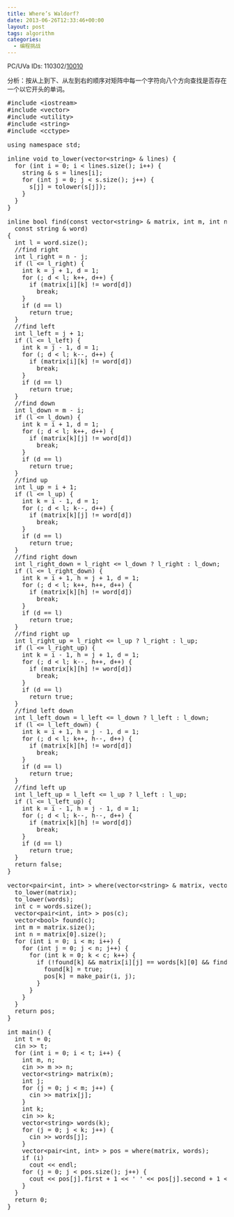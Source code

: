 ```yaml
---
title: Where’s Waldorf?
date: 2013-06-26T12:33:46+00:00
layout: post
tags: algorithm
categories:
  - 编程挑战
---
```

PC/UVa IDs: 110302/<a href="http://uva.onlinejudge.org/index.php?option=com_onlinejudge&#038;Itemid=8&#038;page=show_problem&#038;problem=951" target="_blank">10010</a>

分析：按从上到下、从左到右的顺序对矩阵中每一个字符向八个方向查找是否存在一个以它开头的单词。<!--more-->

<pre class="brush: cpp; title: ; notranslate" title="">#include &lt;iostream&gt;
#include &lt;vector&gt;
#include &lt;utility&gt;
#include &lt;string&gt;
#include &lt;cctype&gt;

using namespace std;

inline void to_lower(vector&lt;string&gt; & lines) {
  for (int i = 0; i &lt; lines.size(); i++) {
    string & s = lines[i];
    for (int j = 0; j &lt; s.size(); j++) {
      s[j] = tolower(s[j]);
    }
  }
}

inline bool find(const vector&lt;string&gt; & matrix, int m, int n, int i, int j,
  const string & word)
{
  int l = word.size();
  //find right
  int l_right = n - j;
  if (l &lt;= l_right) {
    int k = j + 1, d = 1;
    for (; d &lt; l; k++, d++) {
      if (matrix[i][k] != word[d])
        break;
    }
    if (d == l)
      return true;
  }
  //find left
  int l_left = j + 1;
  if (l &lt;= l_left) {
    int k = j - 1, d = 1;
    for (; d &lt; l; k--, d++) {
      if (matrix[i][k] != word[d])
        break;
    }
    if (d == l)
      return true;
  }
  //find down
  int l_down = m - i;
  if (l &lt;= l_down) {
    int k = i + 1, d = 1;
    for (; d &lt; l; k++, d++) {
      if (matrix[k][j] != word[d])
        break;
    }
    if (d == l)
      return true;
  }
  //find up
  int l_up = i + 1;
  if (l &lt;= l_up) {
    int k = i - 1, d = 1;
    for (; d &lt; l; k--, d++) {
      if (matrix[k][j] != word[d])
        break;
    }
    if (d == l)
      return true;
  }
  //find right down
  int l_right_down = l_right &lt;= l_down ? l_right : l_down;
  if (l &lt;= l_right_down) {
    int k = i + 1, h = j + 1, d = 1;
    for (; d &lt; l; k++, h++, d++) {
      if (matrix[k][h] != word[d])
        break;
    }
    if (d == l)
      return true;
  }
  //find right up
  int l_right_up = l_right &lt;= l_up ? l_right : l_up;
  if (l &lt;= l_right_up) {
    int k = i - 1, h = j + 1, d = 1;
    for (; d &lt; l; k--, h++, d++) {
      if (matrix[k][h] != word[d])
        break;
    }
    if (d == l)
      return true;
  }
  //find left down
  int l_left_down = l_left &lt;= l_down ? l_left : l_down;
  if (l &lt;= l_left_down) {
    int k = i + 1, h = j - 1, d = 1;
    for (; d &lt; l; k++, h--, d++) {
      if (matrix[k][h] != word[d])
        break;
    }
    if (d == l)
      return true;
  }
  //find left up
  int l_left_up = l_left &lt;= l_up ? l_left : l_up;
  if (l &lt;= l_left_up) {
    int k = i - 1, h = j - 1, d = 1;
    for (; d &lt; l; k--, h--, d++) {
      if (matrix[k][h] != word[d])
        break;
    }
    if (d == l)
      return true;
  }
  return false;
}

vector&lt;pair&lt;int, int&gt; &gt; where(vector&lt;string&gt; & matrix, vector&lt;string&gt; & words) {
  to_lower(matrix);
  to_lower(words);
  int c = words.size();
  vector&lt;pair&lt;int, int&gt; &gt; pos(c);
  vector&lt;bool&gt; found(c);
  int m = matrix.size();
  int n = matrix[0].size();
  for (int i = 0; i &lt; m; i++) {
    for (int j = 0; j &lt; n; j++) {
      for (int k = 0; k &lt; c; k++) {
        if (!found[k] && matrix[i][j] == words[k][0] && find(matrix, m, n, i, j, words[k])) {
          found[k] = true;
          pos[k] = make_pair(i, j);
        }
      }
    }
  }
  return pos;
}

int main() {
  int t = 0;
  cin &gt;&gt; t;
  for (int i = 0; i &lt; t; i++) {
    int m, n;
    cin &gt;&gt; m &gt;&gt; n;
    vector&lt;string&gt; matrix(m);
    int j;
    for (j = 0; j &lt; m; j++) {
      cin &gt;&gt; matrix[j];
    }
    int k;
    cin &gt;&gt; k;
    vector&lt;string&gt; words(k);
    for (j = 0; j &lt; k; j++) {
      cin &gt;&gt; words[j];
    }
    vector&lt;pair&lt;int, int&gt; &gt; pos = where(matrix, words);
    if (i)
      cout &lt;&lt; endl;
    for (j = 0; j &lt; pos.size(); j++) {
      cout &lt;&lt; pos[j].first + 1 &lt;&lt; ' ' &lt;&lt; pos[j].second + 1 &lt;&lt; endl;
    }
  }
  return 0;
}
</pre>

<div class="addtoany_share_save_container addtoany_content_bottom">
  <div class="a2a_kit a2a_kit_size_32 addtoany_list a2a_target" id="wpa2a_49">
    <a class="a2a_button_facebook" href="http://www.addtoany.com/add_to/facebook?linkurl=http%3A%2F%2Fkuangtong.me%2F2013%2F06%2F26%2Fwheres-waldorf%2F&linkname=Where%E2%80%99s%20Waldorf%3F" title="Facebook" rel="nofollow" target="_blank"></a><a class="a2a_button_twitter" href="http://www.addtoany.com/add_to/twitter?linkurl=http%3A%2F%2Fkuangtong.me%2F2013%2F06%2F26%2Fwheres-waldorf%2F&linkname=Where%E2%80%99s%20Waldorf%3F" title="Twitter" rel="nofollow" target="_blank"></a><a class="a2a_button_google_plus" href="http://www.addtoany.com/add_to/google_plus?linkurl=http%3A%2F%2Fkuangtong.me%2F2013%2F06%2F26%2Fwheres-waldorf%2F&linkname=Where%E2%80%99s%20Waldorf%3F" title="Google+" rel="nofollow" target="_blank"></a><a class="a2a_button_sina_weibo" href="http://www.addtoany.com/add_to/sina_weibo?linkurl=http%3A%2F%2Fkuangtong.me%2F2013%2F06%2F26%2Fwheres-waldorf%2F&linkname=Where%E2%80%99s%20Waldorf%3F" title="Sina Weibo" rel="nofollow" target="_blank"></a><a class="a2a_dd addtoany_share_save" href="https://www.addtoany.com/share_save"></a>
  </div>
</div>